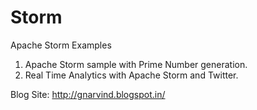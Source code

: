 # Storm
Apache Storm Examples

1. Apache Storm sample with Prime Number generation.
2. Real Time Analytics with Apache Storm and Twitter.

Blog Site: http://gnarvind.blogspot.in/
